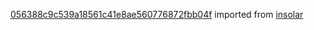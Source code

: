 [056388c9c539a18561c41e8ae560776872fbb04f](https://github.com/insolar/insolar/commit/056388c9c539a18561c41e8ae560776872fbb04f) imported from [insolar](https://github.com/insolar/insolar)
